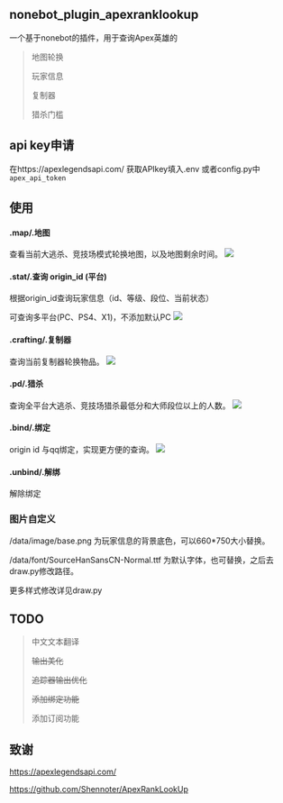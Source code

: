 ## nonebot_plugin_apexranklookup

一个基于nonebot的插件，用于查询Apex英雄的

> 地图轮换
> 
> 玩家信息
> 
> 复制器
> 
> 猎杀门槛

## api key申请
在https://apexlegendsapi.com/ 获取APIkey填入.env 或者config.py中
`apex_api_token`

## 使用
#### .map/.地图
查看当前大逃杀、竞技场模式轮换地图，以及地图剩余时间。
![](./image/map.png)
#### .stat/.查询 origin_id (平台)
根据origin_id查询玩家信息（id、等级、段位、当前状态）

可查询多平台(PC、PS4、X1)，不添加默认PC
![](./image/stat.png)

#### .crafting/.复制器
查询当前复制器轮换物品。
![](./image/crafting.png)

#### .pd/.猎杀
查询全平台大逃杀、竞技场猎杀最低分和大师段位以上的人数。
![](./image/pd.png)

#### .bind/.绑定
origin id 与qq绑定，实现更方便的查询。
![](./image/bind.png)

#### .unbind/.解绑
解除绑定

### 图片自定义
/data/image/base.png 为玩家信息的背景底色，可以660*750大小替换。

/data/font/SourceHanSansCN-Normal.ttf 为默认字体，也可替换，之后去draw.py修改路径。

更多样式修改详见draw.py

## TODO
> 中文文本翻译
> 
> ~~输出美化~~
> 
> ~~追踪器输出优化~~
> 
> ~~添加绑定功能~~
> 
> 添加订阅功能

## 致谢

https://apexlegendsapi.com/

https://github.com/Shennoter/ApexRankLookUp
